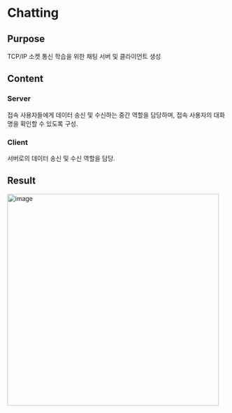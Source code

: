 # Chatting

## Purpose

TCP/IP 소켓 통신 학습을 위한 채팅 서버 및 클라이언트 생성

## Content

### Server
접속 사용자들에게 데이터 송신 및 수신하는 중간 역할을 담당하며,
접속 사용자의 대화명을 확인할 수 있도록 구성.

### Client
서버로의 데이터 송신 및 수신 역할을 담당.

## Result
<img width="484" alt="image" src="https://github.com/donpp237/Chatting/assets/137162873/847e53fd-c6d4-4e6b-975d-db59518d341e">
